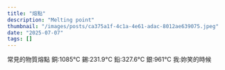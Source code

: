 ```yaml
---
title: "熔點"
description: "Melting point"
thumbnail: "/images/posts/ca375a1f-4c1a-4e61-adac-8012ae639075.jpeg"
date: "2025-07-07"
tags: []
---
```


常見的物質熔點
銅:1085°C
錫:231.9°C
鉛:327.6°C
銀:961°C
我:妳笑的時候

